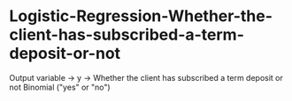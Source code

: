 # Logistic-Regression-Whether-the-client-has-subscribed-a-term-deposit-or-not
Output variable -> y -> Whether the client has subscribed a term deposit or not  Binomial ("yes" or "no")
